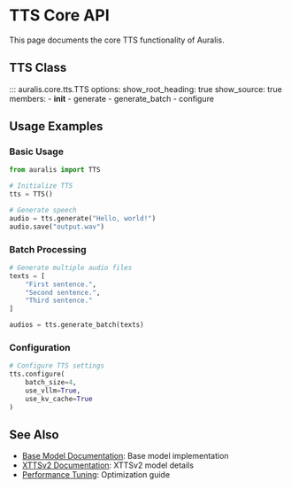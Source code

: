 # TTS Core API

This page documents the core TTS functionality of Auralis.

## TTS Class

::: auralis.core.tts.TTS
    options:
        show_root_heading: true
        show_source: true
        members:
            - __init__
            - generate
            - generate_batch
            - configure

## Usage Examples

### Basic Usage

```python
from auralis import TTS

# Initialize TTS
tts = TTS()

# Generate speech
audio = tts.generate("Hello, world!")
audio.save("output.wav")
```

### Batch Processing

```python
# Generate multiple audio files
texts = [
    "First sentence.",
    "Second sentence.",
    "Third sentence."
]

audios = tts.generate_batch(texts)
```

### Configuration

```python
# Configure TTS settings
tts.configure(
    batch_size=4,
    use_vllm=True,
    use_kv_cache=True
)
```

## See Also

- [Base Model Documentation](base.md): Base model implementation
- [XTTSv2 Documentation](../models/xttsv2.md): XTTSv2 model details
- [Performance Tuning](../../advanced/performance-tuning.md): Optimization guide